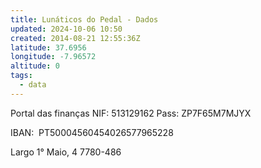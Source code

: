```yaml
---
title: Lunáticos do Pedal - Dados
updated: 2024-10-06 10:50
created: 2014-08-21 12:55:36Z
latitude: 37.6956
longitude: -7.96572
altitude: 0
tags:
  - data
---
```


Portal das finanças
NIF: 513129162
Pass: ZP7F65M7MJYX

IBAN:  PT50004560454026577965228

Largo 1° Maio, 4
7780-486